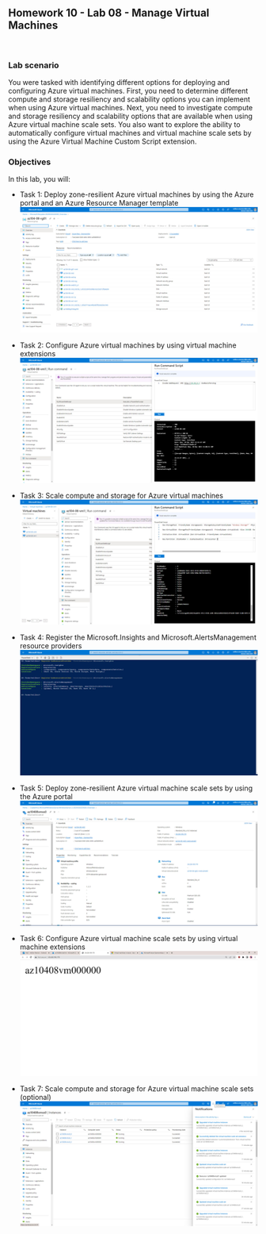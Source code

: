 ## Homework 10 - Lab 08 - Manage Virtual Machines  

<br />

### Lab scenario
You were tasked with identifying different options for deploying and configuring Azure virtual machines. First, you need to determine different compute and storage resiliency and scalability options you can implement when using Azure virtual machines. Next, you need to investigate compute and storage resiliency and scalability options that are available when using Azure virtual machine scale sets. You also want to explore the ability to automatically configure virtual machines and virtual machine scale sets by using the Azure Virtual Machine Custom Script extension.  

### Objectives  
In this lab, you will:

* Task 1: Deploy zone-resilient Azure virtual machines by using the Azure portal and an Azure Resource Manager template  
  ![Task1](./assets/task1.jpg)

* Task 2: Configure Azure virtual machines by using virtual machine extensions
  ![Task2](./assets/task2.jpg)  

* Task 3: Scale compute and storage for Azure virtual machines  
  ![Task3](./assets/task3.jpg)  

* Task 4: Register the Microsoft.Insights and Microsoft.AlertsManagement resource providers  
  ![Task4](./assets/task4.jpg)  

* Task 5: Deploy zone-resilient Azure virtual machine scale sets by using the Azure portal  
  ![Task5](./assets/task5.jpg)  

* Task 6: Configure Azure virtual machine scale sets by using virtual machine extensions  
  ![Task6](./assets/task6.jpg)  

* Task 7: Scale compute and storage for Azure virtual machine scale sets (optional)  
  ![Task7](./assets/task7.jpg)